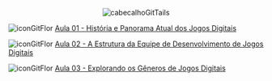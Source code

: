 <div align="center">

![cabecalhoGitTails](https://github.com/user-attachments/assets/e49807ce-6a70-4c47-aa55-11e6ee7d896d)
  
</div>

![iconGitFlor](https://github.com/user-attachments/assets/04e7d657-05ab-40b3-b227-b166427726aa) [Aula 01 - História e Panorama Atual dos Jogos Digitais](https://github.com/brunamota/TopicosEmComputacaoGrafica/blob/main/Aulas/Aula01.md)

![iconGitFlor](https://github.com/user-attachments/assets/04e7d657-05ab-40b3-b227-b166427726aa) [Aula 02 - A Estrutura da Equipe de Desenvolvimento de Jogos Digitais](https://github.com/brunamota/TopicosEmComputacaoGrafica/blob/main/Aulas/Aula02.md)

![iconGitFlor](https://github.com/user-attachments/assets/04e7d657-05ab-40b3-b227-b166427726aa) [Aula 03 - Explorando os Gêneros de Jogos Digitais](https://github.com/brunamota/TopicosEmComputacaoGrafica/blob/main/Aulas/Aula03.md)
